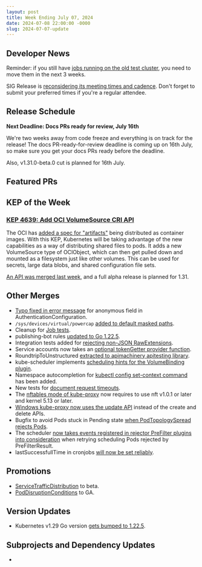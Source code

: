 ```yaml
---
layout: post
title: Week Ending July 07, 2024
date: 2024-07-08 22:00:00 -0000
slug: 2024-07-07-update
---
```


## Developer News

Reminder: if you still have [jobs running on the old test cluster](https://github.com/kubernetes/test-infra/blob/master/docs/job-migration-todo.md), you need to move them in the next 3 weeks.

SIG Release is [reconsidering its meeting times and cadence](https://groups.google.com/g/kubernetes-sig-release/c/FLIdoxJrCic). Don't forget to submit your preferred times if you're a regular attendee.

## Release Schedule

**Next Deadline: Docs PRs ready for review, July 16th**

We're two weeks away from code freeze and everything is on track for the release! The docs PR-ready-for-review deadline is coming up on 16th July, so make sure you get your docs PRs ready before the deadline.

Also, v1.31.0-beta.0 cut is planned for 16th July.

## Featured PRs


## KEP of the Week

### [KEP 4639: Add OCI VolumeSource CRI API](https://github.com/kubernetes/enhancements/tree/master/keps/sig-node/4639-oci-volume-source)

The OCI has [added a spec for "artifacts"](https://opencontainers.org/posts/blog/2024-03-13-image-and-distribution-1-1/#artifacts) being distributed as container images.  With this KEP, Kubernetes will be taking advantage of the new capabilities as a way of distributing shared files to pods.  It adds a new VolumeSource type of OCIObject, which can then get pulled down and mounted as a filesystem just like other volumes.  This can be used for secrets, large data blobs, and shared configuration file sets.

[An API was merged last week](https://github.com/kubernetes/kubernetes/pull/125659), and a full alpha release is planned for 1.31.

## Other Merges

* [Typo fixed in error message](https://github.com/kubernetes/kubernetes/pull/125986) for anonymous field in AuthenticationConfiguration.
* `/sys/devices/virtual/powercap` [added to default masked paths](https://github.com/kubernetes/kubernetes/pull/125970).
* Cleanup for [Job tests](https://github.com/kubernetes/kubernetes/pull/125914).
* publishing-bot rules [updated to Go 1.22.5](https://github.com/kubernetes/kubernetes/pull/125906).
* Integration tests added for [rejecting non-JSON RawExtensions](https://github.com/kubernetes/kubernetes/pull/125873).
* Service accounts now takes an [optional tokenGetter provider function](https://github.com/kubernetes/kubernetes/pull/125836).
* RoundtripToUnstructured [extracted to apimachinery apitesting library](https://github.com/kubernetes/kubernetes/pull/125743).
* kube-scheduler implements [scheduling hints for the VolumeBinding plugin](https://github.com/kubernetes/kubernetes/pull/125097).
* Namespace autocompletion for [kubectl config set-context command](https://github.com/kubernetes/kubernetes/pull/124994) has been added.
* New tests for [document request timeouts](https://github.com/kubernetes/kubernetes/pull/124730).
* The [nftables mode of kube-proxy](https://github.com/kubernetes/kubernetes/pull/124152) now requires to use nft v1.0.1 or later and kernel 5.13 or later.
* [Windows kube-proxy now uses the update API](https://github.com/kubernetes/kubernetes/pull/124092) instead of the create and delete APIs.
* Bugfix to avoid Pods stuck in Pending state [when PodTopologySpread rejects Pods](https://github.com/kubernetes/kubernetes/pull/122627).
* The scheduler [now takes events registered in rejector PreFilter plugins into consideration](https://github.com/kubernetes/kubernetes/pull/122251) when retrying scheduling Pods rejected by PreFilterResult.
* lastSuccessfullTime in cronjobs [will now be set reliably](https://github.com/kubernetes/kubernetes/pull/122025).

## Promotions

* [ServiceTrafficDistribution](https://github.com/kubernetes/kubernetes/pull/125838) to beta.
* [PodDisruptionConditions](https://github.com/kubernetes/kubernetes/pull/125461) to GA.

## Version Updates

* Kubernetes v1.29 Go version [gets bumped to 1.22.5](https://github.com/kubernetes/kubernetes/pull/125896).

## Subprojects and Dependency Updates

*
